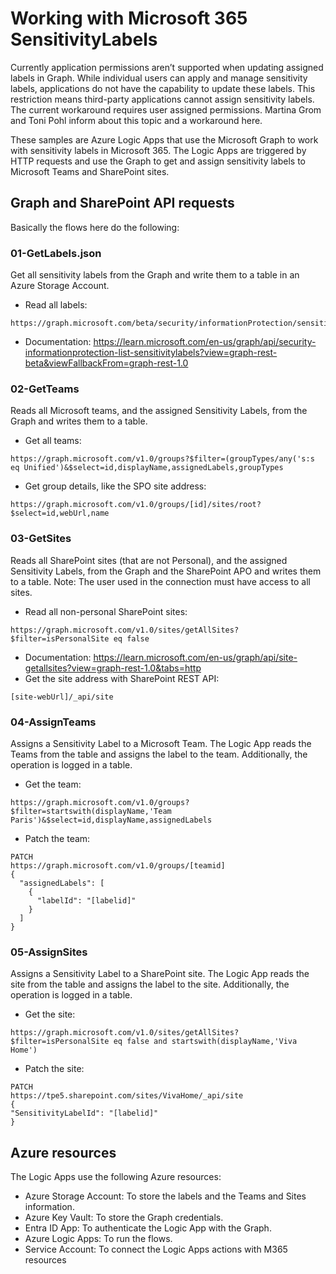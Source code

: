 # Working with Microsoft 365 SensitivityLabels

Currently application permissions aren’t supported when updating assigned labels in Graph. While individual users can apply and manage sensitivity labels, applications do not have the capability to update these labels. This restriction means third-party applications cannot assign sensitivity labels. The current workaround requires user assigned permissions. Martina Grom and Toni Pohl inform about this topic and a workaround here.

These samples are Azure Logic Apps that use the Microsoft Graph to work with sensitivity labels in Microsoft 365. The Logic Apps are triggered by HTTP requests and use the Graph to get and assign sensitivity labels to Microsoft Teams and SharePoint sites. 

## Graph and SharePoint API requests

Basically the flows here do the following:

### 01-GetLabels.json

Get all sensitivity labels from the Graph and write them to a table in an Azure Storage Account.
  - Read all labels: 
~~~
https://graph.microsoft.com/beta/security/informationProtection/sensitivityLabels
~~~
  - Documentation: https://learn.microsoft.com/en-us/graph/api/security-informationprotection-list-sensitivitylabels?view=graph-rest-beta&viewFallbackFrom=graph-rest-1.0

### 02-GetTeams

Reads all Microsoft teams, and the assigned Sensitivity Labels, from the Graph and writes them to a table.

  - Get all teams: 
~~~
https://graph.microsoft.com/v1.0/groups?$filter=(groupTypes/any('s:s eq Unified')&$select=id,displayName,assignedLabels,groupTypes
~~~
  - Get group details, like the SPO site address: 
~~~ 
https://graph.microsoft.com/v1.0/groups/[id]/sites/root?$select=id,webUrl,name
~~~

### 03-GetSites

Reads all SharePoint sites (that are not Personal), and the assigned Sensitivity Labels, from the Graph and the SharePoint APO and writes them to a table.
Note: The user used in the connection must have access to all sites.

  - Read all non-personal SharePoint sites: 
~~~  
https://graph.microsoft.com/v1.0/sites/getAllSites?$filter=isPersonalSite eq false
~~~
  - Documentation: https://learn.microsoft.com/en-us/graph/api/site-getallsites?view=graph-rest-1.0&tabs=http
  - Get the site address with SharePoint REST API: 
~~~
[site-webUrl]/_api/site
~~~

### 04-AssignTeams

Assigns a Sensitivity Label to a Microsoft Team. The Logic App reads the Teams from the table and assigns the label to the team. Additionally, the operation is logged in a table.

  - Get the team: 
~~~
https://graph.microsoft.com/v1.0/groups?$filter=startswith(displayName,'Team Paris')&$select=id,displayName,assignedLabels
~~~
  - Patch the team: 
~~~
PATCH 
https://graph.microsoft.com/v1.0/groups/[teamid]
{
  "assignedLabels": [
    {
      "labelId": "[labelid]"
    }
  ]
}
~~~

### 05-AssignSites

Assigns a Sensitivity Label to a SharePoint site. The Logic App reads the site from the table and assigns the label to the site. Additionally, the operation is logged in a table.

  - Get the site: 
~~~
https://graph.microsoft.com/v1.0/sites/getAllSites?$filter=isPersonalSite eq false and startswith(displayName,'Viva Home')
~~~
  - Patch the site:
~~~
PATCH 
https://tpe5.sharepoint.com/sites/VivaHome/_api/site
{
"SensitivityLabelId": "[labelid]"
}
~~~

## Azure resources

The Logic Apps use the following Azure resources:
- Azure Storage Account: To store the labels and the Teams and Sites information.
- Azure Key Vault: To store the Graph credentials.
- Entra ID App: To authenticate the Logic App with the Graph.
- Azure Logic Apps: To run the flows.
- Service Account: To connect the Logic Apps actions with M365 resources